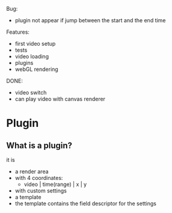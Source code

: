 Bug:
- plugin not appear if jump between the start and the end time

Features:
- first video setup
- tests
- video loading
- plugins
- webGL rendering

DONE:
- video switch
- can play video with canvas renderer



# Plugin

## What is a plugin?

it is
- a render area
- with 4 coordinates:
    - video | time(range) | x | y
- with custom settings
- a template
- the template contains the field descriptor for the settings
